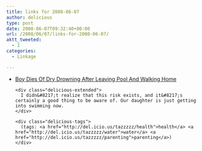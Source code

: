```yaml
---
title: links for 2008-06-07
author: delicious
type: post
date: 2008-06-07T09:32:40+00:00
url: /2008/06/07/links-for-2008-06-07/
aktt_tweeted:
  - 1
categories:
  - Linkage

---
```

<ul class="delicious">
  <li>
    <div class="delicious-link">
      <a href="http://www.medicalnewstoday.com/articles/110157.php">Boy Dies Of Dry Drowning After Leaving Pool And Walking Home</a>
    </div>
    
    <div class="delicious-extended">
      I didn&#8217;t realize that this risk exists, and it&#8217;s certainly a good thing to be aware of. Our daughter is just getting into swimming now.
    </div>
    
    <div class="delicious-tags">
      (tags: <a href="http://del.icio.us/tazzzzz/health">health</a> <a href="http://del.icio.us/tazzzzz/water">water</a> <a href="http://del.icio.us/tazzzzz/parenting">parenting</a>)
    </div>
  </li>
</ul>